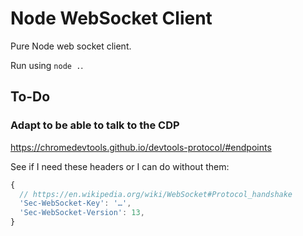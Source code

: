 # Node WebSocket Client

Pure Node web socket client.

Run using `node .`.

## To-Do

### Adapt to be able to talk to the CDP

https://chromedevtools.github.io/devtools-protocol/#endpoints

See if I need these headers or I can do without them:

```js
{
  // https://en.wikipedia.org/wiki/WebSocket#Protocol_handshake
  'Sec-WebSocket-Key': '…',
  'Sec-WebSocket-Version': 13,
}
```

